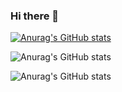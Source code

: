 ### Hi there 👋

[![Anurag's GitHub stats](https://github-readme-stats.vercel.app/api?username=LucasGaldinno)](https://github.com/LucasGaldinno/github-readme-stats)

![Anurag's GitHub stats](https://github-readme-stats.vercel.app/api?username=LucasGaldinno&hide=contribs,prs)

![Anurag's GitHub stats](https://github-readme-stats.vercel.app/api?username=LucasGaldinno&count_private=true)



<!--
**LucasGaldinno/LucasGaldinno** is a ✨ _special_ ✨ repository because its `README.md` (this file) appears on your GitHub profile.

Here are some ideas to get you started:

- 🔭 I’m currently working on ...
- 🌱 I’m currently learning ...
- 👯 I’m looking to collaborate on ...
- 🤔 I’m looking for help with ...
- 💬 Ask me about ...
- 📫 How to reach me: ...
- 😄 Pronouns: ...
- ⚡ Fun fact: ...
-->
